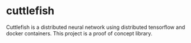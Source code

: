 # cuttlefish
Cuttlefish is a distributed neural network using distributed tensorflow and docker containers. This project is a proof of concept library.
